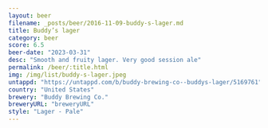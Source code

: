 ```yaml
---
layout: beer
filename: _posts/beer/2016-11-09-buddy-s-lager.md
title: Buddy’s lager
category: beer
score: 6.5
beer-date: "2023-03-31"
desc: "Smooth and fruity lager. Very good session ale"
permalink: /beer/:title.html
img: /img/list/buddy-s-lager.jpeg
untappd: "https://untappd.com/b/buddy-brewing-co--buddys-lager/5169761"
country: "United States"
brewery: "Buddy Brewing Co."
breweryURL: "breweryURL"
style: "Lager - Pale"
---
```

